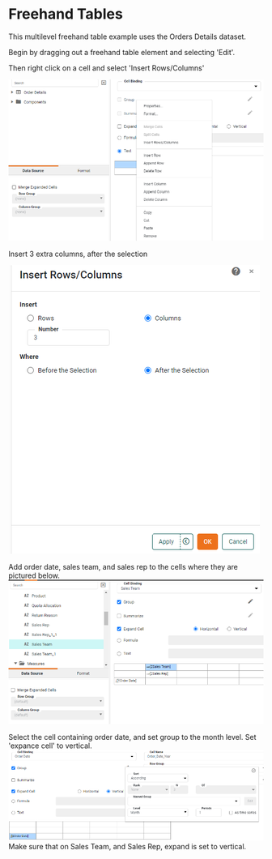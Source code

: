 # Freehand Tables
This multilevel freehand table example uses the Orders Details dataset.

Begin by dragging out a freehand table element and selecting 'Edit'.

Then right click on a cell and select 'Insert Rows/Columns'

![](screenshots/insert-rows-columns.PNG)


Insert 3 extra columns, after the selection

![](screenshots/insert-extra-rows-columns.PNG)


Add order date, sales team, and sales rep to the cells where they are pictured below.
![](screenshots/add-sales-team.PNG)

Select the cell containing order date, and set group to the month level. Set 'expance cell' to vertical.
![](screenshots/set-grouping-to-by-month.PNG)
Make sure that on Sales Team, and Sales Rep, expand is set to vertical.



